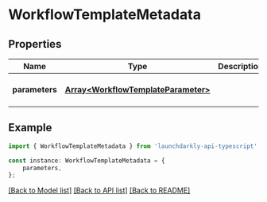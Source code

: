 # WorkflowTemplateMetadata


## Properties

Name | Type | Description | Notes
------------ | ------------- | ------------- | -------------
**parameters** | [**Array&lt;WorkflowTemplateParameter&gt;**](WorkflowTemplateParameter.md) |  | [optional] [default to undefined]

## Example

```typescript
import { WorkflowTemplateMetadata } from 'launchdarkly-api-typescript';

const instance: WorkflowTemplateMetadata = {
    parameters,
};
```

[[Back to Model list]](../README.md#documentation-for-models) [[Back to API list]](../README.md#documentation-for-api-endpoints) [[Back to README]](../README.md)
